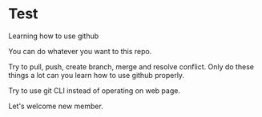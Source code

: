 # Test
Learning how to use github

You can do whatever you want to this repo.

Try to pull, push, create branch, merge and resolve conflict.
Only do these things a lot can you learn how to use github properly.

Try to use git CLI instead of operating on web page.

Let's welcome new member.